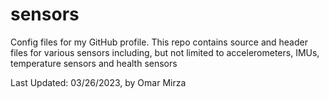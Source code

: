 # sensors
Config files for my GitHub profile.
This repo contains source and header files for various sensors including, but not limited to accelerometers, IMUs, temperature sensors and health sensors 


Last Updated: 03/26/2023, by Omar Mirza 
